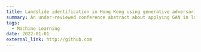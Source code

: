 ```yaml
---
title: Landslide identification in Hong Kong using generative adversarial networks based on inventory data 
summary: An under-reviewed conference abstract about applying GAN in landslide prediction
tags:
  - Machine Learning
date: 2022-01-01
external_link: http://github.com
---
```

